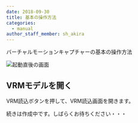 ```yaml
---
date: 2018-09-30
title: 基本の操作方法
categories:
  - manual
author_staff_member: sh_akira
---
```


バーチャルモーションキャプチャーの基本の操作方法

![起動直後の画面](/images/manual/1-1.png)


## VRMモデルを開く

VRM読込ボタンを押して、VRM読込画面を開きます。

続きは作成中です。しばらくお待ちください・・・
